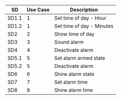 | SD    | Use Case | Description               |
| ----- | -------- | ------------------------- |
| SD1.1 | 1        | Set time of day - Hour    |
| SD1.2 | 1        | Set time of day - Minutes |
| SD2   | 2        | Show time of day          |
| SD3   | 3        | Sound alarm               |
| SD4   | 4        | Deactivate alarm          |
| SD5.1 | 5        | Set alarm armed state     |
| SD5.2 | 5        | Deactivate alarm          |
| SD6   | 6        | Show alarm state          |
| SD7   | 7        | Set alarm time            |
| SD8   | 8        | Show alarm time           |
